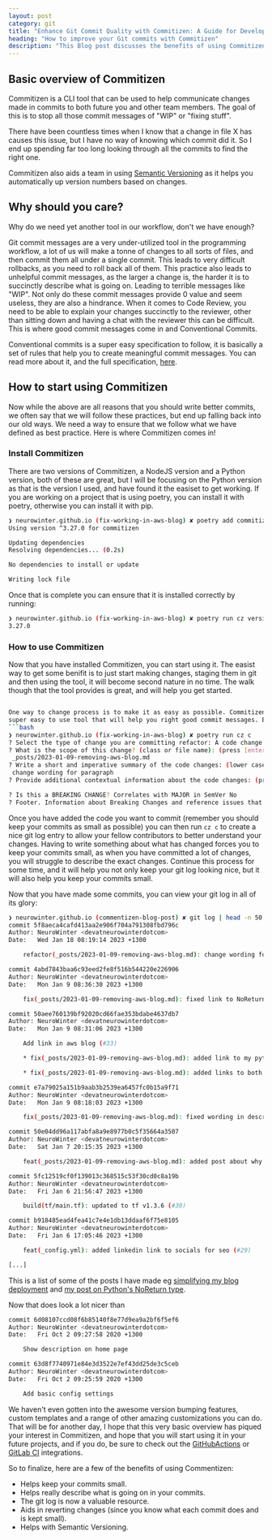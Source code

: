 ```yaml
---
layout: post
category: git
title: "Enhance Git Commit Quality with Commitizen: A Guide for Developers"
heading: "How to improve your Git commits with Commitizen"
description: "This Blog post discusses the benefits of using Commitizen a CLI tool that helps in the writing of meaningful Git commit messages and follows the Conventional Commits specification."
---
```

## Basic overview of Commitizen

Commitizen is a CLI tool that can be used to help communicate changes made in
commits to both future you and other team members. The goal of this is to stop
all those commit messages of "WIP" or "fixing stuff".

There have been countless times when I know that a change in file X has causes
this issue, but I have no way of knowing which commit did it. So I end up
spending far too long looking through all the commits to find the right one.

Commitizen also aids a team in using [Semantic Versioning](https://semver.org/)
as it helps you automatically up version numbers based on changes.

## Why should you care?

Why do we need yet another tool in our workflow, don't we have enough?

Git commit messages are a very under-utilized tool in the programming workflow,
a lot of us will make a tonne of changes to all sorts of files, and then commit
them all under a single commit. This leads to very difficult rollbacks, as you
need to roll back all of them. This practice also leads to unhelpful commit
messages, as the larger a change is, the harder it is to succinctly describe
what is going on. Leading to terrible messages like "WIP". Not only do these
commit messages provide 0 value and seem useless, they are also a hindrance.
When it comes to Code Review, you need to be able to explain your changes
succinctly to the reviewer, other than sitting down and having a chat with the
reviewer this can be difficult.  This is where good commit messages come in and
Conventional Commits.

Conventional commits is a super easy specification to follow, it is basically a
set of rules that help you to create meaningful commit messages. You can read
more about it, and the full specification,
[here](https://www.conventionalcommits.org/en/v1.0.0/#summary).

## How to start using Commitizen

Now while the above are all reasons that you should write better commits, we
often say that we will follow these practices, but end up falling back into our
old ways. We need a way to ensure that we follow what we have defined as best
practice. Here is where Commitizen comes in!


### Install Commitizen

There are two versions of Commitizen, a NodeJS version and a Python version,
both of these are great, but I will be focusing on the Python version as that
is the version I used, and have found it the easiset to get working. If you are
working on a project that is using poetry, you can install it with poetry,
otherwise you can install it with pip.

```bash
❯ neurowinter.github.io (fix-working-in-aws-blog) ✘ poetry add commitizen
Using version ^3.27.0 for commitizen

Updating dependencies
Resolving dependencies... (0.2s)

No dependencies to install or update

Writing lock file
```


Once that is complete you can ensure that it is installed correctly by running:

```bash
❯ neurowinter.github.io (fix-working-in-aws-blog) ✘ poetry run cz version
3.27.0
```

### How to use Commitizen

Now that you have installed Commitizen, you can start using it. The easist way
to get some benifit is to just start making changes, staging them in git and
then using the tool, it will become second nature in no time. The walk though
that the tool provides is great, and will help you get started.

```bash

One way to change process is to make it as easy as possible. Commitizen is a
super easy to use tool that will help you right good commit messages. E.g.:
```bash
❯ neurowinter.github.io (fix-working-in-aws-blog) ✘ poetry run cz c
? Select the type of change you are committing refactor: A code change that neither fixes a bug nor adds a feature
? What is the scope of this change? (class or file name): (press [enter] to skip)
 _posts/2023-01-09-removing-aws-blog.md
? Write a short and imperative summary of the code changes: (lower case and no period)
 change wording for paragraph
? Provide additional contextual information about the code changes: (press [enter] to skip)

? Is this a BREAKING CHANGE? Correlates with MAJOR in SemVer No
? Footer. Information about Breaking Changes and reference issues that this commit closes: (press [enter] to skip)
```

Once you have added the code you want to commit (remember you should keep your
commits as small as possible) you can then run `cz c` to create a nice git log
entry to allow your fellow contributors to better understand your changes.
Having to write something about what has changed forces you to keep your
commits small, as when you have committed a lot of changes, you will struggle
to describe the exact changes. Continue this process for some time, and it will
help you not only keep your git log looking nice, but it will also help you
keep your commits small.

Now that you have made some commits, you can view your git log in all of its glory:
```bash
❯ neurowinter.github.io (commentizen-blog-post) ✘ git log | head -n 50
commit 5f8aeca4cafd413aa2e906f704a791308fbd796c
Author: NeuroWinter <devatneurowinterdotcom>
Date:   Wed Jan 18 08:19:14 2023 +1300

    refactor(_posts/2023-01-09-removing-aws-blog.md): change wording for paragraph (#35)

commit 4abd7843baa6c93eed2fe8f516b544220e226906
Author: NeuroWinter <devatneurowinterdotcom>
Date:   Mon Jan 9 08:36:30 2023 +1300

    fix(_posts/2023-01-09-removing-aws-blog.md): fixed link to NoReturn post (#34)

commit 50aee760139bf92020cd66fae353bdabe4637db7
Author: NeuroWinter <devatneurowinterdotcom>
Date:   Mon Jan 9 08:31:06 2023 +1300

    Add link in aws blog (#33)

    * fix(_posts/2023-01-09-removing-aws-blog.md): added link to my python no return post

    * fix(_posts/2023-01-09-removing-aws-blog.md): added links to both .dev and .com sites

commit e7a79025a151b9aab3b2539ea6457fc0b15a9f71
Author: NeuroWinter <devatneurowinterdotcom>
Date:   Mon Jan 9 08:18:03 2023 +1300

    fix(_posts/2023-01-09-removing-aws-blog.md): fixed wording in description (#32)

commit 50e04dd96a117abfa8a9e8977b0c5f35664a3507
Author: NeuroWinter <devatneurowinterdotcom>
Date:   Sat Jan 7 20:15:35 2023 +1300

    feat(_posts/2023-01-09-removing-aws-blog.md): added post about why i stopped hosting at aws (#31)

commit 5fc12519cf0f139013c368515c53f30cd0c8a19b
Author: NeuroWinter <devatneurowinterdotcom>
Date:   Fri Jan 6 21:56:47 2023 +1300

    build(tf/main.tf): updated to tf v1.3.6 (#30)

commit b918485ead4fea41c7e4e1db13ddaaf6f75e8105
Author: NeuroWinter <devatneurowinterdotcom>
Date:   Fri Jan 6 17:05:46 2023 +1300

    feat(_config.yml): added linkedin link to socials for seo (#29)

[...]

```
This is a list of some of the posts I have made eg [simplifying my blog deployment](https://neurowinter.github.io/2023/01/09/removing-aws-blog.html) and [my post on Python's NoReturn type](https://neurowinter.com/python/2021/11/12/noreturn-mistake/).


Now that does look a lot nicer than
```bash
commit 6d08107ccd08f6b85140f8e77d9ea9a2bf6f5ef6
Author: NeuroWinter <devatneurowinterdotcom>
Date:   Fri Oct 2 09:27:58 2020 +1300

    Show description on home page

commit 63d8f7740971e84e3d3522e7ef43dd25de3c5ceb
Author: NeuroWinter <devatneurowinterdotcom>
Date:   Fri Oct 2 09:25:59 2020 +1300

    Add basic config settings
```

We haven't even gotten into the awesome version bumping features, custom templates and a range of other amazing customizations you can do. That will be for another day, I hope that this very basic overview has piqued your interest in Commitizen, and hope that you will start using it in your future projects, and if you do, be sure to check out the [GitHubActions](https://commitizen-tools.github.io/commitizen/tutorials/github_actions/) or [GitLab CI](https://commitizen-tools.github.io/commitizen/tutorials/gitlab_ci/) integrations.

So to finalize, here are a few of the benefits of using Commentizen:
* Helps keep your commits small.
* Helps really describe what is going on in your commits.
* The git log is now a valuable resource.
* Aids in reverting changes (since you know what each commit does and is kept small).
* Helps with Semantic Versioning.
